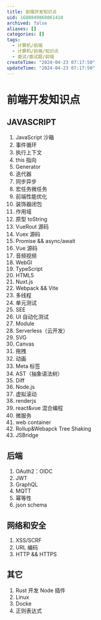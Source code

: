 ```yaml
---
title: 前端开发知识点
uid: 1688849860861418
archived: false
aliases: []
categories: []
tags:
  - 计算机/前端
  - 计算机/前端/知识点
  - 面试/面试题/前端
createTime: "2024-04-23 07:17:50"
updateTime: "2024-04-23 07:17:50"
---
```


# 前端开发知识点

## JAVASCRIPT

1. JavaScript 沙箱
2. 事件循环
3. 执行上下文
4. this 指向
5. Generator
6. 迭代器
7. 同步异步
8. 宏任务微任务
9. 前端性能优化
10. 装饰器闭包
11. 作用域
12. 原型 toString
13. VueRout 源码
14. Vuex 源码
15. Promise && async/await
16. Vue 源码
17. 音频视频
18. WebGl
19. TypeScript
20. HTML5
21. Nuxt.js
22. Webpack && Vite
23. 多线程
24. 单元测试
25. SEE
26. UI 自动化测试
27. Module
28. Serverless（云开发）
29. SVG
30. Canvas
31. 拖拽
32. 动画
33. Meta 标签
34. AST（抽象语法树）
35. Diff
36. Node.js
37. 虚拟滚动
38. renderjs
39. react&vue 混合编程
40. 微服务
41. web container
42. Rollup&Webapck Tree Shaking
43. JSBridge

## 后端

1. OAuth2：OIDC
2. JWT
3. GraphQL
4. MQTT
5. 幂等性
6. json schema

## 网络和安全

1. XSS/SCRF
2. URL 编码
3. HTTP && HTTPS

## 其它

1. Rust 开发 Node 插件
2. Linux
3. Docke
4. 正则表达式
